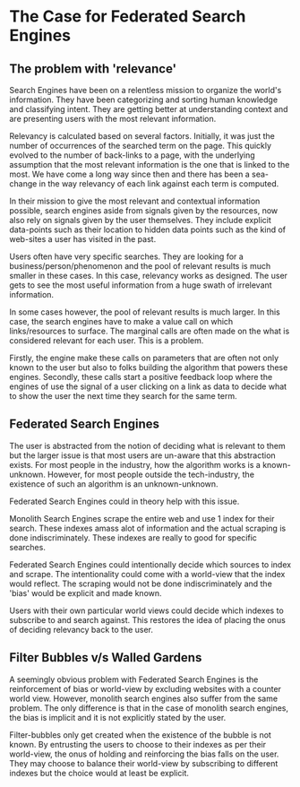 # The Case for Federated Search Engines

## The problem with 'relevance'

Search Engines have been on a relentless mission to organize the world's information. They have been categorizing and sorting human knowledge and classifying intent. They are getting better at understanding context and are presenting users with the most relevant information. 

Relevancy is calculated based on several factors. Initially, it was just the number of occurrences of the searched term on the page. This quickly evolved to the number of back-links to a page, with the underlying assumption that the most relevant information is the one that is linked to the most. We have come a long way since then and there has been a sea-change in the way relevancy of each link against each term is computed. 

In their mission to give the most relevant and contextual information possible, search engines aside from signals given by the resources, now also rely on signals given by the user themselves. They include explicit data-points such as their location to hidden data points such as the kind of web-sites a user has visited in the past. 

Users often have very specific searches. They are looking for a business/person/phenomenon and the pool of relevant results is much smaller in these cases. In this case, relevancy works as designed. The user gets to see the most useful information from a huge swath of irrelevant information.

In some cases however, the pool of relevant results is much larger. In this case, the search engines have to make a value call on which links/resources to surface. The marginal calls are often made on the what is considered relevant for each user. This is a problem. 

Firstly, the engine make these calls on parameters that are often not only known to the user but also to folks building the algorithm that powers these engines. Secondly, these calls start a positive feedback loop where the engines of use the signal of a user clicking on a link as data to decide what to show the user the next time they search for the same term.


## Federated Search Engines

The user is abstracted from the notion of deciding what is relevant to them but the larger issue is that most users are un-aware that this abstraction exists. For most people in the industry, how the algorithm works is a known-unknown. However, for most people outside the tech-industry, the existence of such an algorithm is an unknown-unknown. 

Federated Search Engines could in theory help with this issue. 


Monolith Search Engines scrape the entire web and use 1 index for their search. These indexes amass alot of information and the actual scraping is done indiscriminately. These indexes are really to good for specific searches. 

Federated Search Engines could intentionally decide which sources to index and scrape. The intentionality could come with a world-view that the index would reflect. The scraping would not be done indiscriminately and the 'bias' would be explicit and made known.

Users with their own particular world views could decide which indexes to subscribe to and search against. This restores the idea of placing the onus of deciding relevancy back to the user. 



## Filter Bubbles v/s Walled Gardens

A seemingly obvious problem with Federated Search Engines is the reinforcement of bias or world-view by excluding websites with a counter world view. However, monolith search engines also suffer from the same problem. The only difference is that in the case of monolith search engines, the bias is implicit and it is not explicitly stated by the user. 

Filter-bubbles only get created when the existence of the bubble is not known. By entrusting the users to choose to their indexes as per their world-view, the onus of holding and reinforcing the bias falls on the user. They may choose to balance their world-view by subscribing to different indexes but the choice would at least be explicit. 